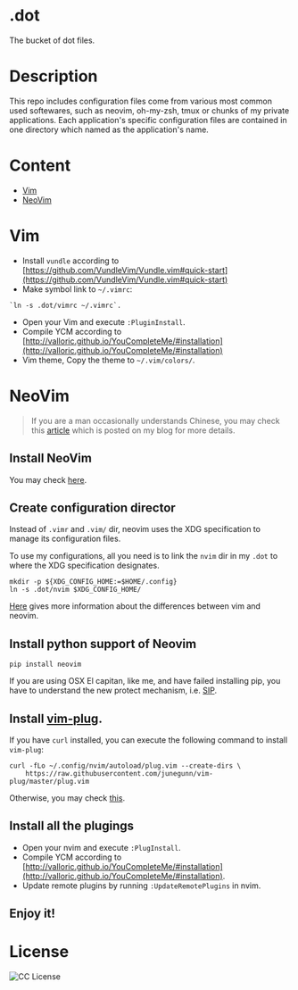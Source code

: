 # .dot
The bucket of dot files.


# Description

This repo includes configuration files come from various most common used softewares, such as neovim, oh-my-zsh, tmux or chunks of my private applications. Each application's specific configuration files are contained in one directory which named as the application's name.


# Content
- [Vim](#vim)
- [NeoVim](#neovim)

# Vim

- Install `vundle` according to [https://github.com/VundleVim/Vundle.vim#quick-start](https://github.com/VundleVim/Vundle.vim#quick-start)
- Make symbol link to `~/.vimrc`:

```
`ln -s .dot/vimrc ~/.vimrc`.
```

- Open your Vim and execute `:PluginInstall`.
- Compile YCM according to [http://valloric.github.io/YouCompleteMe/#installation](http://valloric.github.io/YouCompleteMe/#installation)
- Vim theme, Copy the theme to `~/.vim/colors/`.

# NeoVim

> If you are a man occasionally understands Chinese, you may check this [article](http://www.d0u9.xyz/neovim-pei-zhi-yu-cha-jian-shuo-ming/) which is posted on my blog for more details.

## Install NeoVim

You may check [here](https://github.com/neovim/neovim/wiki/Installing-Neovim).

## Create configuration director

Instead of `.vimr` and `.vim/` dir, neovim uses the XDG specification to manage its configuration files.

To use my configurations, all you need is to link the `nvim` dir in my `.dot` to where the XDG specification designates.

```
mkdir -p ${XDG_CONFIG_HOME:=$HOME/.config}
ln -s .dot/nvim $XDG_CONFIG_HOME/
```

[Here](https://neovim.io/doc/user/nvim_from_vim.html) gives more information about the differences between vim and neovim.

## Install python support of Neovim

```
pip install neovim
```

If you are using OSX El capitan, like me, and have failed installing pip, you have to understand the new protect mechanism, i.e. [SIP](https://en.wikipedia.org/wiki/System_Integrity_Protection).

## Install [vim-plug](https://github.com/junegunn/vim-plug).

If you have `curl` installed, you can execute the following command to install `vim-plug`:

```
curl -fLo ~/.config/nvim/autoload/plug.vim --create-dirs \
    https://raw.githubusercontent.com/junegunn/vim-plug/master/plug.vim
```

Otherwise, you may check [this](https://github.com/junegunn/vim-plug#installation).

## Install all the plugings

- Open your nvim and execute `:PlugInstall`.
- Compile YCM according to [http://valloric.github.io/YouCompleteMe/#installation](http://valloric.github.io/YouCompleteMe/#installation).
- Update remote plugins by running `:UpdateRemotePlugins` in nvim.

## Enjoy it!

# License
![CC License](http://i.creativecommons.org/l/by-nc-sa/3.0/88x31.png)
